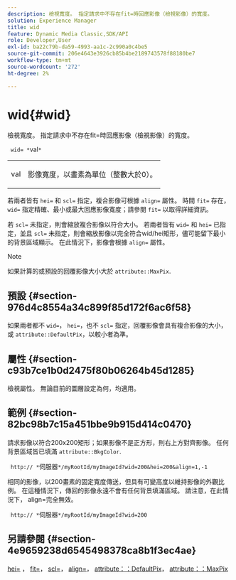 ```yaml
---
description: 檢視寬度。 指定請求中不存在fit=時回應影像（檢視影像）的寬度。
solution: Experience Manager
title: wid
feature: Dynamic Media Classic,SDK/API
role: Developer,User
exl-id: ba22c79b-da59-4993-aa1c-2c990a0c4be5
source-git-commit: 206e4643e3926cb85b4be2189743578f88180be7
workflow-type: tm+mt
source-wordcount: '272'
ht-degree: 2%

---
```


# wid{#wid}

檢視寬度。 指定請求中不存在fit=時回應影像（檢視影像）的寬度。

` wid= *`val`*`

<table id="simpletable_E217453246F5441C896C1F69EA4D4218"> 
 <tr class="strow"> 
  <td class="stentry"> <p> <span class="varname"> val </span> </p> </td> 
  <td class="stentry"> <p>影像寬度，以畫素為單位（整數大於0）。 </p> </td> 
 </tr> 
</table>

若兩者皆有 `hei=` 和 `scl=` 指定，複合影像可根據 `align=` 屬性。 時間 `fit=` 存在， `wid=` 指定精確、最小或最大回應影像寬度；請參閱 `fit=` 以取得詳細資訊。

若 `scl=` 未指定，則會縮放複合影像以符合大小。 若兩者皆有 `wid=` 和 `hei=` 已指定，並且 `scl=` 未指定，則會縮放影像以完全符合wid/hei矩形，儘可能留下最小的背景區域顯示。 在此情況下，影像會根據 `align=` 屬性。

>[!NOTE]
>
>如果計算的或預設的回覆影像大小大於 `attribute::MaxPix`.

## 預設 {#section-976d4c8554a34c899f85d172f6ac6f58}

如果兩者都不 `wid=`， `hei=`，也不 `scl=` 指定，回覆影像會具有複合影像的大小，或 `attribute::DefaultPix`，以較小者為準。

## 屬性 {#section-c93b7ce1b0d2475f80b06264b45d1285}

檢視屬性。 無論目前的圖層設定為何，均適用。

## 範例 {#section-82bc98b7c15a451bbe9b915d414c0470}

請求影像以符合200x200矩形；如果影像不是正方形，則右上方對齊影像。 任何背景區域皆已填滿 `attribute::BkgColor`.

` http:// *`伺服器`*/myRootId/myImageId?wid=200&hei=200&align=1,-1`

相同的影像，以200畫素的固定寬度傳送，但具有可變高度以維持影像的外觀比例。 在這種情況下，傳回的影像永遠不會有任何背景填滿區域。 請注意，在此情況下， align=完全無效。

` http:// *`伺服器`*/myRootId/myImageId?wid=200`

## 另請參閱 {#section-4e9659238d6545498378ca8b1f3ec4ae}

[hei=](../../../../../is-api/http-ref/image-serving-api-ref/c-http-protocol-reference/c-command-reference/r-is-http-hei.md#reference-6d6f556ccc0e4b98a815e8a5c1944a96) ， [fit=](../../../../../is-api/http-ref/image-serving-api-ref/c-http-protocol-reference/c-command-reference/r-fit.md#reference-f11bff6d93d143d6b135de3a923bc989)， [scl=](../../../../../is-api/http-ref/image-serving-api-ref/c-http-protocol-reference/c-command-reference/r-scl.md#reference-b2a74e493d0d407e98fe350551ba3fcc)， [align=](../../../../../is-api/http-ref/image-serving-api-ref/c-http-protocol-reference/c-command-reference/r-align.md#reference-b7d6b87c75124d78884f916dd6544bc7)， [attribute：：DefaultPix](../../../../../is-api/image-catalog/image-serving-api-ref/c-image-catalog-reference/c-attributes-reference/r-defaultpix.md#reference-996b2c22b30f4fd9b970c84063306df1)， [attribute：：MaxPix](../../../../../is-api/image-catalog/image-serving-api-ref/c-image-catalog-reference/c-attributes-reference/r-maxpix.md#reference-e167d396ac794079ba8b5e6eb16eeda5)
